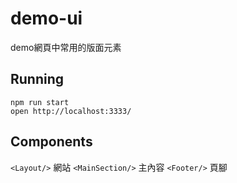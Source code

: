 # demo-ui
demo網頁中常用的版面元素

## Running
```
npm run start
open http://localhost:3333/
```

## Components
`<Layout/>`  網站
`<MainSection/>`  主內容
`<Footer/>` 頁腳